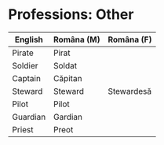 # Professions: Other

|English|Româna (M)|Româna (F)|
|-|-|-|
|Pirate|Pirat||
|Soldier|Soldat||
|Captain|Căpitan||
|Steward|Steward|Stewardesă|
|Pilot|Pilot||
|Guardian|Gardian|
|Priest|Preot||

